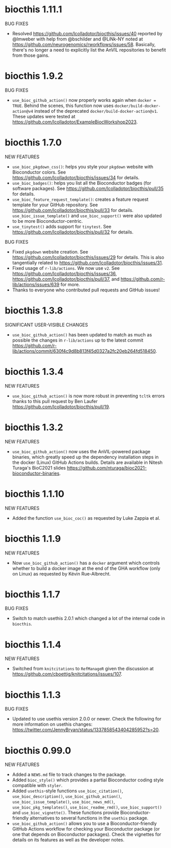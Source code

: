 # biocthis 1.11.1

BUG FIXES

* Resolved https://github.com/lcolladotor/biocthis/issues/40 reported by
@lmweber with help from @bschilder and @LiNk-NY noted at
https://github.com/neurogenomics/rworkflows/issues/58. Basically, there's
no longer a need to explicitly list the AnVIL repositories to benefit
from those gains.

# biocthis 1.9.2

BUG FIXES

* `use_bioc_github_action()` now properly works again when `docker = TRUE`.
Behind the scenes, this function now uses `docker/build-docker-action@v4`
instead of the deprecated `docker/build-docker-action@v1`. These updates were
tested at https://github.com/lcolladotor/ExampleBiocWorkshop2023.

# biocthis 1.7.0

NEW FEATURES

* `use_bioc_pkgdown_css()`: helps you style your `pkgdown` website with
Bioconductor colors. See https://github.com/lcolladotor/biocthis/issues/34 for
details.
* `use_bioc_badges()`: helps you list all the Bioconductor badges (for
software packages). See https://github.com/lcolladotor/biocthis/pull/35 for
details.
* `use_bioc_feature_request_template()`: creates a feature request template for
your GitHub repository. See https://github.com/lcolladotor/biocthis/pull/33 for
details. `use_bioc_issue_template()` and `use_bioc_support()` were also updated
to be more Bioconductor-centric.
* `use_tinytest()` adds support for `tinytest`. See 
https://github.com/lcolladotor/biocthis/pull/32 for details.

BUG FIXES

* Fixed `pkgdown` website creation. See 
https://github.com/lcolladotor/biocthis/issues/29 for details. This is also
tangentially related to https://github.com/lcolladotor/biocthis/issues/31.
* Fixed usage of `r-lib/actions`. We now use `v2`. See
https://github.com/lcolladotor/biocthis/issues/36, 
https://github.com/lcolladotor/biocthis/pull/37, and 
https://github.com/r-lib/actions/issues/639 for more.
* Thanks to everyone who contributed pull requests and GitHub issues!


# biocthis 1.3.8

SIGNIFICANT USER-VISIBLE CHANGES

* `use_bioc_github_action()` has been updated to match as much as possible
the changes in `r-lib/actions` up to the latest commit
https://github.com/r-lib/actions/commit/630f4c9d8b813f45d0327a2fc20eb264fd518450.

# biocthis 1.3.4

NEW FEATURES

* `use_bioc_github_action()` is now more robust in preventing `tcltk` errors
thanks to this pull request by Ben Laufer
https://github.com/lcolladotor/biocthis/pull/19.

# biocthis 1.3.2

NEW FEATURES

* `use_bioc_github_action()` now uses the AnVIL-powered package binaries, which
greatly speed up the dependency installation steps in the docker (Linux) GitHub
Actions builds. Details are available in Nitesh Turaga's BioC2021 slides
https://github.com/nturaga/bioc2021-bioconductor-binaries.

# biocthis 1.1.10

NEW FEATURES

* Added the function `use_bioc_coc()` as requested by Luke Zappia et al.

# biocthis 1.1.9

NEW FEATURES

* Now `use_bioc_github_action()` has a `docker` argument which controls whether
to build a docker image at the end of the GHA workflow (only on Linux) as
requested by Kévin Rue-Albrecht.

# biocthis 1.1.7

BUG FIXES

* Switch to match usethis 2.0.1 which changed a lot of the internal code in
`biocthis`.

# biocthis 1.1.4

NEW FEATURES

* Switched from `knitcitations` to `RefManageR` given the discussion at
<https://github.com/cboettig/knitcitations/issues/107>.

# biocthis 1.1.3

BUG FIXES

* Updated to use usethis version 2.0.0 or newer. Check the following
for more information on usethis changes:
<https://twitter.com/JennyBryan/status/1337858543404285952?s=20>.

# biocthis 0.99.0

NEW FEATURES

* Added a `NEWS.md` file to track changes to the package.
* Added `bioc_style()` which provides a partial Bioconductor coding style
compatible with `styler`.
* Added `usethis`-style functions `use_bioc_citation()`,
`use_bioc_description()`, `use_bioc_github_action()`,
`use_bioc_issue_template()`, `use_bioc_news_md()`, `use_bioc_pkg_templates()`,
`use_bioc_readme_rmd()`, `use_bioc_support()` and `use_bioc_vignette()`. These
functions provide Bioconductor-friendly alternatives to several functions
in the `usethis` package.
* `use_bioc_github_action()` allows you to use a Bioconductor-friendly
GitHub Actions workflow for checking your Bioconductor package (or one that
depends on Bioconductor packages). Check the vignettes for details on its
features as well as the developer notes.

